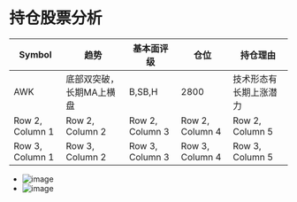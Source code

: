 # 持仓股票分析
| Symbol | 趋势 | 基本面评级 | 仓位 | 持仓理由 |
|----------|----------|----------|----------|----------|
| AWK | 底部双突破，长期MA上横盘 | B,SB,H | 2800 | 技术形态有长期上涨潜力 |
| Row 2, Column 1 | Row 2, Column 2 | Row 2, Column 3 | Row 2, Column 4 | Row 2, Column 5 |
| Row 3, Column 1 | Row 3, Column 2 | Row 3, Column 3 | Row 3, Column 4 | Row 3, Column 5 |



* ![image](https://github.com/user-attachments/assets/c28779cb-1d09-4e03-9a2b-6cca2a0b94ca)
* ![image](https://github.com/user-attachments/assets/39004d6b-6bba-4569-8134-c937c5bca7ce)


